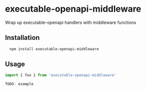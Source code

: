 # executable-openapi-middleware

Wrap up executable-openapi handlers with middleware functions


## Installation 

```bash 
  npm install executable-openapi-middleware
```
    
## Usage

```ts
import { foo } from 'executable-openapi-middleware'

TODO: example
```
